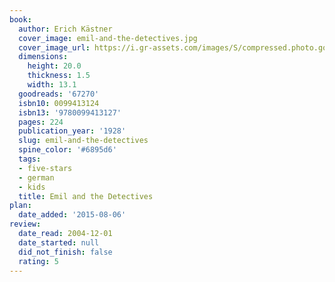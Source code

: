```yaml
---
book:
  author: Erich Kästner
  cover_image: emil-and-the-detectives.jpg
  cover_image_url: https://i.gr-assets.com/images/S/compressed.photo.goodreads.com/books/1347878822l/67270.jpg
  dimensions:
    height: 20.0
    thickness: 1.5
    width: 13.1
  goodreads: '67270'
  isbn10: 0099413124
  isbn13: '9780099413127'
  pages: 224
  publication_year: '1928'
  slug: emil-and-the-detectives
  spine_color: '#6895d6'
  tags:
  - five-stars
  - german
  - kids
  title: Emil and the Detectives
plan:
  date_added: '2015-08-06'
review:
  date_read: 2004-12-01
  date_started: null
  did_not_finish: false
  rating: 5
---
```

